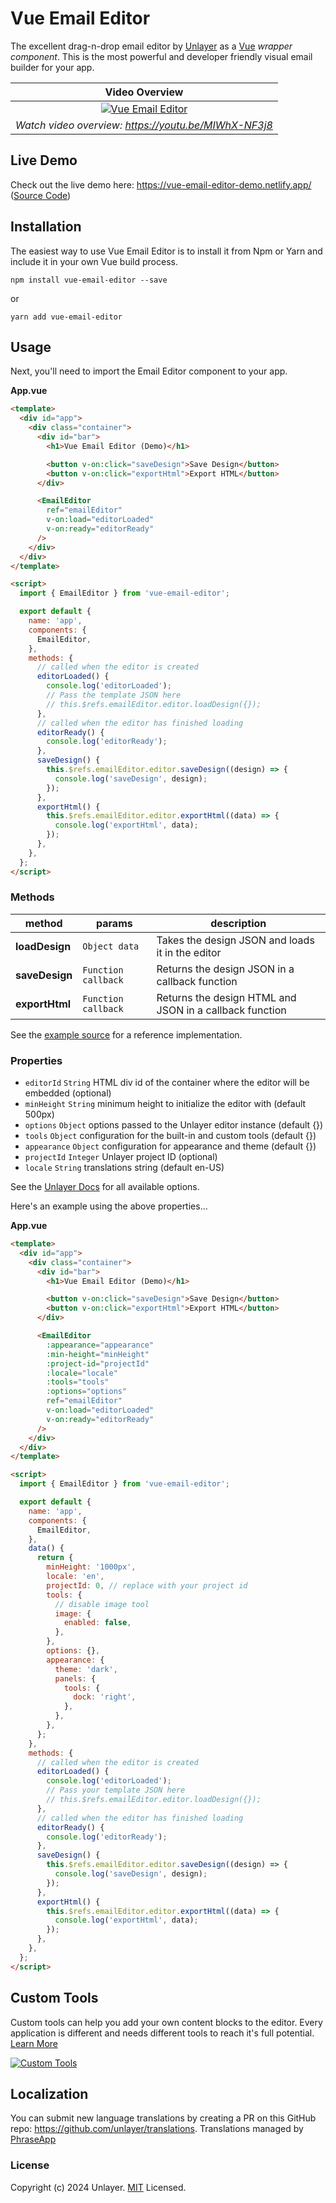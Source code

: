 # Vue Email Editor

The excellent drag-n-drop email editor by [Unlayer](https://unlayer.com/embed) as a [Vue](https://vuejs.org/) _wrapper component_. This is the most powerful and developer friendly visual email builder for your app.

|                                                         Video Overview                                                          |
| :-----------------------------------------------------------------------------------------------------------------------------: |
| [![Vue Email Editor](https://unroll-assets.s3.amazonaws.com/unlayervideotour.png)](https://www.youtube.com/watch?v=MIWhX-NF3j8) |
|                                      _Watch video overview: https://youtu.be/MIWhX-NF3j8_                                       |

## Live Demo

Check out the live demo here: https://vue-email-editor-demo.netlify.app/ ([Source Code](https://github.com/unlayer/vue-email-editor/tree/master/src))

## Installation

The easiest way to use Vue Email Editor is to install it from Npm or Yarn and include it in your own Vue build process.

```
npm install vue-email-editor --save
```

or

```
yarn add vue-email-editor
```

## Usage

Next, you'll need to import the Email Editor component to your app.

**App.vue**

```html
<template>
  <div id="app">
    <div class="container">
      <div id="bar">
        <h1>Vue Email Editor (Demo)</h1>

        <button v-on:click="saveDesign">Save Design</button>
        <button v-on:click="exportHtml">Export HTML</button>
      </div>

      <EmailEditor
        ref="emailEditor"
        v-on:load="editorLoaded"
        v-on:ready="editorReady"
      />
    </div>
  </div>
</template>

<script>
  import { EmailEditor } from 'vue-email-editor';

  export default {
    name: 'app',
    components: {
      EmailEditor,
    },
    methods: {
      // called when the editor is created
      editorLoaded() {
        console.log('editorLoaded');
        // Pass the template JSON here
        // this.$refs.emailEditor.editor.loadDesign({});
      },
      // called when the editor has finished loading
      editorReady() {
        console.log('editorReady');
      },
      saveDesign() {
        this.$refs.emailEditor.editor.saveDesign((design) => {
          console.log('saveDesign', design);
        });
      },
      exportHtml() {
        this.$refs.emailEditor.editor.exportHtml((data) => {
          console.log('exportHtml', data);
        });
      },
    },
  };
</script>
```

### Methods

| method         | params              | description                                             |
| -------------- | ------------------- | ------------------------------------------------------- |
| **loadDesign** | `Object data`       | Takes the design JSON and loads it in the editor        |
| **saveDesign** | `Function callback` | Returns the design JSON in a callback function          |
| **exportHtml** | `Function callback` | Returns the design HTML and JSON in a callback function |

See the [example source](https://github.com/unlayer/vue-email-editor/tree/master/src) for a reference implementation.

### Properties

- `editorId` `String` HTML div id of the container where the editor will be embedded (optional)
- `minHeight` `String` minimum height to initialize the editor with (default 500px)
- `options` `Object` options passed to the Unlayer editor instance (default {})
- `tools` `Object` configuration for the built-in and custom tools (default {})
- `appearance` `Object` configuration for appearance and theme (default {})
- `projectId` `Integer` Unlayer project ID (optional)
- `locale` `String` translations string (default en-US)

See the [Unlayer Docs](https://docs.unlayer.com/) for all available options.

Here's an example using the above properties...

**App.vue**

```html
<template>
  <div id="app">
    <div class="container">
      <div id="bar">
        <h1>Vue Email Editor (Demo)</h1>

        <button v-on:click="saveDesign">Save Design</button>
        <button v-on:click="exportHtml">Export HTML</button>
      </div>

      <EmailEditor
        :appearance="appearance"
        :min-height="minHeight"
        :project-id="projectId"
        :locale="locale"
        :tools="tools"
        :options="options"
        ref="emailEditor"
        v-on:load="editorLoaded"
        v-on:ready="editorReady"
      />
    </div>
  </div>
</template>

<script>
  import { EmailEditor } from 'vue-email-editor';

  export default {
    name: 'app',
    components: {
      EmailEditor,
    },
    data() {
      return {
        minHeight: '1000px',
        locale: 'en',
        projectId: 0, // replace with your project id
        tools: {
          // disable image tool
          image: {
            enabled: false,
          },
        },
        options: {},
        appearance: {
          theme: 'dark',
          panels: {
            tools: {
              dock: 'right',
            },
          },
        },
      };
    },
    methods: {
      // called when the editor is created
      editorLoaded() {
        console.log('editorLoaded');
        // Pass your template JSON here
        // this.$refs.emailEditor.editor.loadDesign({});
      },
      // called when the editor has finished loading
      editorReady() {
        console.log('editorReady');
      },
      saveDesign() {
        this.$refs.emailEditor.editor.saveDesign((design) => {
          console.log('saveDesign', design);
        });
      },
      exportHtml() {
        this.$refs.emailEditor.editor.exportHtml((data) => {
          console.log('exportHtml', data);
        });
      },
    },
  };
</script>
```

## Custom Tools

Custom tools can help you add your own content blocks to the editor. Every application is different and needs different tools to reach it's full potential. [Learn More](https://docs.unlayer.com/docs/custom-tools)

[![Custom Tools](https://unroll-assets.s3.amazonaws.com/custom_tools.png)](https://docs.unlayer.com/docs/custom-tools)

## Localization

You can submit new language translations by creating a PR on this GitHub repo: https://github.com/unlayer/translations. Translations managed by [PhraseApp](https://phraseapp.com)

### License

Copyright (c) 2024 Unlayer. [MIT](LICENSE) Licensed.
